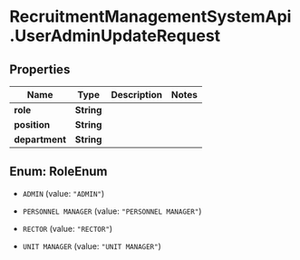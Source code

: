 # RecruitmentManagementSystemApi.UserAdminUpdateRequest

## Properties

Name | Type | Description | Notes
------------ | ------------- | ------------- | -------------
**role** | **String** |  | 
**position** | **String** |  | 
**department** | **String** |  | 



## Enum: RoleEnum


* `ADMIN` (value: `"ADMIN"`)

* `PERSONNEL MANAGER` (value: `"PERSONNEL MANAGER"`)

* `RECTOR` (value: `"RECTOR"`)

* `UNIT MANAGER` (value: `"UNIT MANAGER"`)




